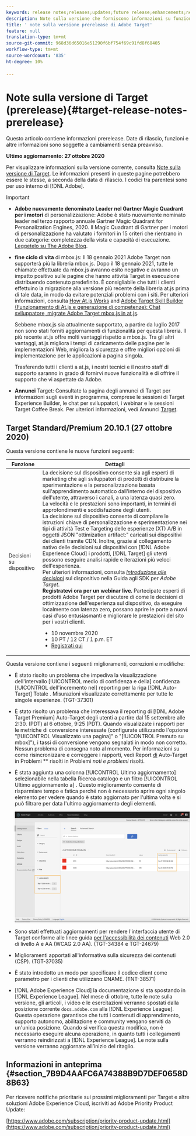 ```yaml
---
keywords: release notes;releases;updates;future release;enhancements;new features;fixes;updates
description: Note sulla versione che forniscono informazioni su funzioni, miglioramenti e correzioni per le versioni DNL  Adobe Target più recenti o imminenti.
title: ' note sulla versione prerelease di Adobe Target'
feature: null
translation-type: tm+mt
source-git-commit: 968d36d65016e51290f6bf754f69c91fd8f68405
workflow-type: tm+mt
source-wordcount: '835'
ht-degree: 10%

---
```



# Note sulla versione di Target (prerelease){#target-release-notes-prerelease}

Questo articolo contiene informazioni prerelease. Date di rilascio, funzioni e altre informazioni sono soggette a cambiamenti senza preavviso.

**Ultimo aggiornamento: 27 ottobre 2020**

Per visualizzare informazioni sulla versione corrente, consulta [Note sulla versione di Target](release-notes.md). Le informazioni presenti in queste pagine potrebbero essere le stesse, a seconda della data di rilascio. I codici tra parentesi sono per uso interno di [!DNL Adobe].

>[!IMPORTANT]
>
>* **Adobe nuovamente denominato Leader nel Gartner Magic Quadrant per i motori** di personalizzazione:  Adobe è stato nuovamente nominato leader nel terzo rapporto annuale Gartner Magic Quadrant for Personalization Engines, 2020. Il Magic Quadrant di Gartner per i motori di personalizzazione ha valutato i fornitori in 15 criteri che rientrano in due categorie: completezza della vista e capacità di esecuzione. [Leggetelo su The  Adobe Blog](https://theblog.adobe.com/adobe-again-named-leader-in-gartner-magic-quadrant-for-personalization-engines/).
   >
   >
* **fine ciclo di vita** di mbox.js: Il 18 gennaio 2021  Adobe Target non supporterà più la libreria mbox.js. Dopo il 18 gennaio 2021, tutte le chiamate effettuate da mbox.js avranno esito negativo e avranno un impatto positivo sulle pagine che hanno attività Target in esecuzione distribuendo contenuto predefinito. È consigliabile che tutti i clienti effettuino la migrazione alla versione più recente della libreria at.js prima di tale data, in modo da evitare potenziali problemi con i siti. Per ulteriori informazioni, consulta [How At.js Works](/help/c-implementing-target/c-implementing-target-for-client-side-web/c-how-atjs-works/how-atjs-works.md) and [Adobe Target Skill Builder (Funzionamento di At.js e generazione di competenze): Chat sviluppatore, migrate  Adobe Target mbox.js in at.js](https://seminars.adobeconnect.com/ptdo6mfo6qn6/?proto=true).
   >
   >   
   Sebbene mbox.js sia attualmente supportato, a partire da luglio 2017 non sono stati forniti aggiornamenti di funzionalità per questa libreria. Il più recente at.js offre molti vantaggi rispetto a mbox.js. Tra gli altri vantaggi, at.js migliora i tempi di caricamento delle pagine per le implementazioni Web, migliora la sicurezza e offre migliori opzioni di implementazione per le applicazioni a pagina singola.
   >
   >   
   Trasferendo tutti i clienti a at.js, i nostri tecnici e il nostro staff di supporto saranno in grado di fornirvi nuove funzionalità e di offrire il supporto che vi aspettate da  Adobe.
   >
   >
* **Annunci** Target: Consultate la pagina degli annunci di Target per informazioni sugli eventi in programma, comprese le sessioni di Target Experience Builder, le chat per sviluppatori, i webinar e le sessioni Target Coffee Break. Per ulteriori informazioni, vedi Annunci [Target](/help/r-release-notes/target-announcements.md).


## Target Standard/Premium 20.10.1 (27 ottobre 2020)

Questa versione contiene le nuove funzioni seguenti:

| Funzione | Dettagli |
| --- | --- |
| Decisioni su dispositivo | La decisione sul dispositivo consente sia agli esperti di marketing che agli sviluppatori di prodotti di distribuire la sperimentazione e la personalizzazione basata sull&#39;apprendimento automatico dall&#39;interno del dispositivo dell&#39;utente, attraverso i canali, a una latenza quasi zero.<br>La velocità e le prestazioni sono importanti, in termini di approfondimenti e soddisfazione degli utenti.<br>La decisione sul dispositivo consente di compilare le istruzioni chiave di personalizzazione e sperimentazione nei tipi di attività Test e Targeting delle esperienze (XT) A/B in oggetti JSON &quot;ottimization artifact:&quot; caricati sui dispositivi dei clienti tramite CDN. Inoltre, grazie al collegamento nativo delle decisioni sui dispositivi con [!DNL Adobe Experience Cloud] i prodotti, [!DNL Target] gli utenti possono eseguire analisi rapide e iterazioni più veloci dell&#39;esperienza.<br>Per ulteriori informazioni, consulta *[Introduzione alle decisioni](https://adobetarget-sdks.gitbook.io/docs/on-device-decisioning/introduction-to-on-device-decisioning)* sul dispositivo nella Guida agli SDK per *Adobe Target*.<br>**Registratevi ora per un webinar live.** Partecipate  esperti di prodotti Adobe Target per discutere di come le decisioni di ottimizzazione dell&#39;esperienza sul dispositivo, da eseguire localmente con latenza zero, possano aprire le porte a nuovi casi d&#39;uso entusiasmanti e migliorare le prestazioni del sito per i vostri clienti.<ul><li>10 novembre 2020</li><li>10 PT / 12 CT / 1 p.m. ET</li><li>[Registrati qui](https://www.adobeeventsonline.com/Target/2020/OnDeviceDecisions/invite.html)</li></ul> |

Questa versione contiene i seguenti miglioramenti, correzioni e modifiche:

* È stato risolto un problema che impediva la visualizzazione dell&#39;intervallo [!UICONTROL medio di confidenza e della] confidenza [!UICONTROL dell&#39;incremento nel] reporting per la riga [!DNL Auto-Target] Totale  . Misurazioni visualizzate correttamente per tutte le singole esperienze. (TGT-37301)
* È stato risolto un problema che interessava il reporting di [!DNL Adobe Target Premium] Auto-Target  degli utenti a partire dal 15 settembre alle 2:30. (PDT) al 6 ottobre, 9:25 (PDT). Quando visualizzate i rapporti per le metriche di conversione interessate (configurate utilizzando l&#39;opzione &quot;[!UICONTROL Visualizzato una pagina]&quot; o &quot;[!UICONTROL Premuto su mbox]&quot;), i tassi di conversione vengono segnalati in modo non corretto. Nessun problema di consegna noto al momento. Per informazioni su come risincronizzare e correggere i rapporti, vedi Report [di](/help/r-release-notes/known-issues-resolved-issues.md#at-metrics) Auto-Target in Problemi ** risolti in Problemi *noti e problemi* risolti.
* È stata aggiunta una colonna [!UICONTROL Ultimo aggiornamento] selezionabile nella tabella Ricerca  catalogo e un filtro [!UICONTROL Ultimo aggiornamento a] . Questo miglioramento consente di risparmiare tempo e fatica perché non è necessario aprire ogni singolo elemento per vedere quando è stato aggiornato per l&#39;ultima volta e si può filtrare per data l&#39;ultimo aggiornamento degli elementi.

   ![Ultimo aggiornamento a colonna e illustrazione filtro](/help/r-release-notes/assets/column-and-filter.png)

* Sono stati effettuati aggiornamenti per rendere l&#39;interfaccia utente di Target conforme alle linee guida [per l&#39;accessibilità dei contenuti](https://www.w3.org/WAI/standards-guidelines/wcag/) Web 2.0 di livello A e AA (WCAG 2.0 AA). (TGT-34384 e TGT-24679)
* Miglioramenti apportati all&#39;informativa sulla sicurezza dei contenuti (CSP). (TGT-37035)
* È stato introdotto un modo per specificare il codice client come parametro per i clienti che utilizzano CNAME. (TNT-38571)
* [!DNL Adobe Experience Cloud] la documentazione si sta spostando in [!DNL Experience League]. Nel mese di ottobre, tutte le note sulla versione, gli articoli, i video e le esercitazioni verranno spostati dalla posizione corrente `docs.adobe.com` alla [!DNL Experience League]. Questa operazione garantisce che tutti i contenuti di apprendimento, supporto autonomo, abilitazione e community vengano serviti da un&#39;unica posizione. Quando si verifica questa modifica, non è necessario eseguire alcuna operazione, in quanto tutti i collegamenti verranno reindirizzati a [!DNL Experience League]. Le note sulla versione verranno aggiornate all’inizio del ritaglio.

## Informazioni in anteprima {#section_7B9D4AAFC6A74388B9D7DEF0658D8B63}

Per ricevere notifiche prioritarie sui prossimi miglioramenti per Target e altre soluzioni Adobe Experience Cloud, iscriviti ad Adobe Priority Product Update:

[https://www.adobe.com/subscription/priority-product-update.html](https://www.adobe.com/subscription/priority-product-update.html)
